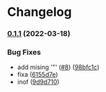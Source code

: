 # Changelog

### [0.1.1](https://github.com/Smeds/WorkflowSandbox/compare/v0.1.0...v0.1.1) (2022-03-18)


### Bug Fixes

* add mising '"' ([#8](https://github.com/Smeds/WorkflowSandbox/issues/8)) ([98bfc1c](https://github.com/Smeds/WorkflowSandbox/commit/98bfc1c36205cd2e1bc2d485dab4f0abfef1e5ce))
* fixa ([6155d7e](https://github.com/Smeds/WorkflowSandbox/commit/6155d7ecb8af5e7bd22ac6da708babcb81c2a2b7))
* inof ([9d9d710](https://github.com/Smeds/WorkflowSandbox/commit/9d9d710d9709d710f5f9756a527d27dd9ef3be0a))
